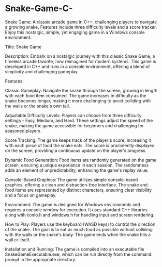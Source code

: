# Snake-Game-C-
Snake Game: A classic arcade game in C++, challenging players to navigate a growing snake. Features include three difficulty levels and a score tracker. Enjoy this nostalgic, simple, yet engaging game in a Windows console environment.


Title: Snake Game

Description:
Embark on a nostalgic journey with this classic Snake Game, a timeless arcade favorite, now reimagined for modern systems. This game is developed in C++ and runs in a console environment, offering a blend of simplicity and challenging gameplay.

Features:

Classic Gameplay: Navigate the snake through the screen, growing in length with each food item consumed. The game increases in difficulty as the snake becomes longer, making it more challenging to avoid colliding with the walls or the snake's own tail.

Adjustable Difficulty Levels: Players can choose from three difficulty settings - Easy, Medium, and Hard. These settings adjust the speed of the snake, making the game accessible for beginners and challenging for seasoned players.

Score Tracking: The game keeps track of the player's score, increasing it with each piece of food the snake eats. The score is prominently displayed on the screen, providing a continuous update on the player's progress.

Dynamic Food Generation: Food items are randomly generated on the game screen, ensuring a unique experience in each session. The randomness adds an element of unpredictability, enhancing the game's replay value.

Console-Based Graphics: The game utilizes simple console-based graphics, offering a clean and distraction-free interface. The snake and food items are represented by distinct characters, ensuring clear visibility and a focus on gameplay.

Environment:
The game is designed for Windows environments and requires a console window for execution. It uses standard C++ libraries along with conio.h and windows.h for handling input and screen rendering.

How to Play:
Players use the keyboard (WASD keys) to control the direction of the snake. The goal is to eat as much food as possible without colliding with the walls or the snake's body. The game ends when the snake hits a wall or itself.

Installation and Running:
The game is compiled into an executable file SnakeGameExecutable.exe, which can be run directly from the command prompt in the appropriate directory.

